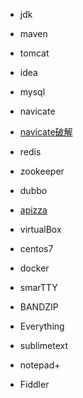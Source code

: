 
+ jdk
+ maven
+ tomcat
+ idea
+ mysql
+ navicate
+ [navicate破解](https://www.cnblogs.com/88223100/p/Crack_Navicat_Premium_With_Navicat_Keygen.html)
+ redis
+ zookeeper
+ dubbo
+ [apizza](http://apizza.net/pro/)

+ virtualBox
+ centos7
+ docker
+ smarTTY

+ BANDZIP
+ Everything
+ sublimetext
+ notepad+
+ Fiddler

